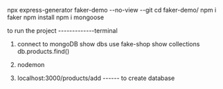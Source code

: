 npx express-generator faker-demo  --no-view --git
cd faker-demo/
npm i faker
npm install
npm i mongoose



to run the project
-------------terminal 
1. connect to mongoDB
    show dbs
    use fake-shop
    show collections
    db.products.find()

2. nodemon
3. localhost:3000/products/add ------  to create database 
